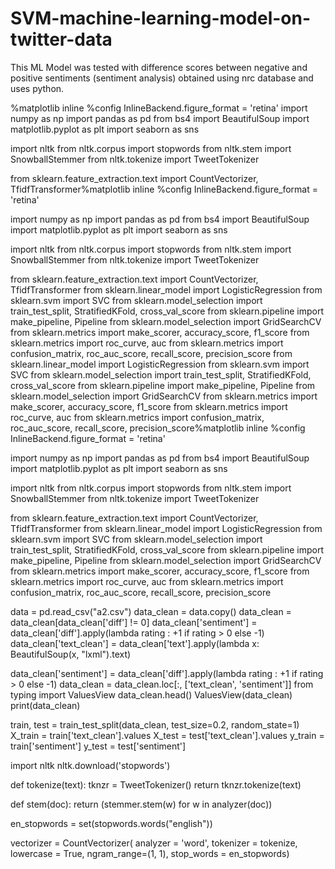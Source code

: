 # SVM-machine-learning-model-on-twitter-data
This ML Model was tested with difference scores between negative and positive sentiments (sentiment analysis) obtained using nrc database and uses python.

%matplotlib inline
%config InlineBackend.figure_format = 'retina'
import numpy as np
import pandas as pd
from bs4 import BeautifulSoup
import matplotlib.pyplot as plt
import seaborn as sns

import nltk
from nltk.corpus import stopwords
from nltk.stem import SnowballStemmer
from nltk.tokenize import TweetTokenizer

from sklearn.feature_extraction.text import CountVectorizer, TfidfTransformer%matplotlib inline
%config InlineBackend.figure_format = 'retina'

import numpy as np
import pandas as pd
from bs4 import BeautifulSoup
import matplotlib.pyplot as plt
import seaborn as sns

import nltk
from nltk.corpus import stopwords
from nltk.stem import SnowballStemmer
from nltk.tokenize import TweetTokenizer

from sklearn.feature_extraction.text import CountVectorizer, TfidfTransformer
from sklearn.linear_model import LogisticRegression
from sklearn.svm import SVC
from sklearn.model_selection import train_test_split, StratifiedKFold, cross_val_score
from sklearn.pipeline import make_pipeline, Pipeline
from sklearn.model_selection import GridSearchCV
from sklearn.metrics import make_scorer, accuracy_score, f1_score
from sklearn.metrics import roc_curve, auc
from sklearn.metrics import confusion_matrix, roc_auc_score, recall_score, precision_score
from sklearn.linear_model import LogisticRegression
from sklearn.svm import SVC
from sklearn.model_selection import train_test_split, StratifiedKFold, cross_val_score
from sklearn.pipeline import make_pipeline, Pipeline
from sklearn.model_selection import GridSearchCV
from sklearn.metrics import make_scorer, accuracy_score, f1_score
from sklearn.metrics import roc_curve, auc
from sklearn.metrics import confusion_matrix, roc_auc_score, recall_score, precision_score%matplotlib inline
%config InlineBackend.figure_format = 'retina'

import numpy as np
import pandas as pd
from bs4 import BeautifulSoup
import matplotlib.pyplot as plt
import seaborn as sns

import nltk
from nltk.corpus import stopwords
from nltk.stem import SnowballStemmer
from nltk.tokenize import TweetTokenizer

from sklearn.feature_extraction.text import CountVectorizer, TfidfTransformer
from sklearn.linear_model import LogisticRegression
from sklearn.svm import SVC
from sklearn.model_selection import train_test_split, StratifiedKFold, cross_val_score
from sklearn.pipeline import make_pipeline, Pipeline
from sklearn.model_selection import GridSearchCV
from sklearn.metrics import make_scorer, accuracy_score, f1_score
from sklearn.metrics import roc_curve, auc
from sklearn.metrics import confusion_matrix, roc_auc_score, recall_score, precision_score


data = pd.read_csv("a2.csv")
data_clean = data.copy()
data_clean = data_clean[data_clean['diff'] != 0]
data_clean['sentiment'] = data_clean['diff'].apply(lambda rating : +1 if rating > 0 else -1)
data_clean['text_clean'] = data_clean['text'].apply(lambda x: BeautifulSoup(x, "lxml").text)

data_clean['sentiment'] = data_clean['diff'].apply(lambda rating : +1 if rating > 0 else -1)
data_clean = data_clean.loc[:, ['text_clean', 'sentiment']]
from typing import ValuesView
data_clean.head()
ValuesView(data_clean)
print(data_clean)

train, test = train_test_split(data_clean, test_size=0.2, random_state=1)
X_train = train['text_clean'].values
X_test = test['text_clean'].values
y_train = train['sentiment']
y_test = test['sentiment']

import nltk
nltk.download('stopwords')

def tokenize(text): 
    tknzr = TweetTokenizer()
    return tknzr.tokenize(text)

def stem(doc):
    return (stemmer.stem(w) for w in analyzer(doc))

en_stopwords = set(stopwords.words("english")) 

vectorizer = CountVectorizer(
    analyzer = 'word',
    tokenizer = tokenize,
    lowercase = True,
    ngram_range=(1, 1),
    stop_words = en_stopwords)
